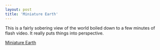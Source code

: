 ```yaml
---
layout: post
title: 'Miniature Earth'
---
```

This is a fairly sobering view of the world boiled down to a few minutes of flash video. It really puts things into perspective.

[Miniature Earth](http://www.miniature-earth.com/)
